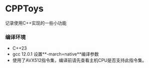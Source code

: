 # CPPToys
记录使用C++实现的一些小功能


### 编译环境
- C++23
- gcc 12.0.1 设置**-march=native**编译参数
- 使用了AVX512指令集，编译前请先查看主机CPU是否支持此指令集。
